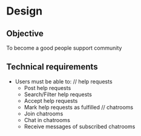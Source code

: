 # Design

## Objective
To become a good people support community

## Technical requirements
- Users must be able to:
  // help requests
  - Post help requests
  - Search/Filter help requests
  - Accept help requests
  - Mark help requests as fulfilled
  // chatrooms
  - Join chatrooms
  - Chat in chatrooms
  - Receive messages of subscribed chatrooms

